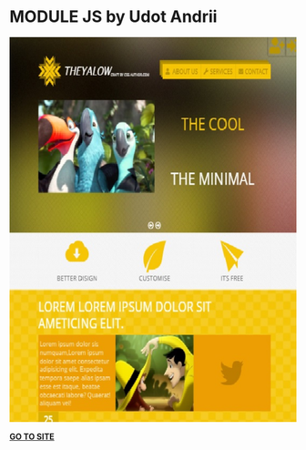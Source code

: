 # MODULE JS by Udot Andrii

![Print Screen](https://github.com/udot-a/MODULE_JS_UDOT/blob/master/img/screenprint.jpg)

[**GO TO SITE**](https://udot-a.github.io/MODULE_JS_UDOT/)



